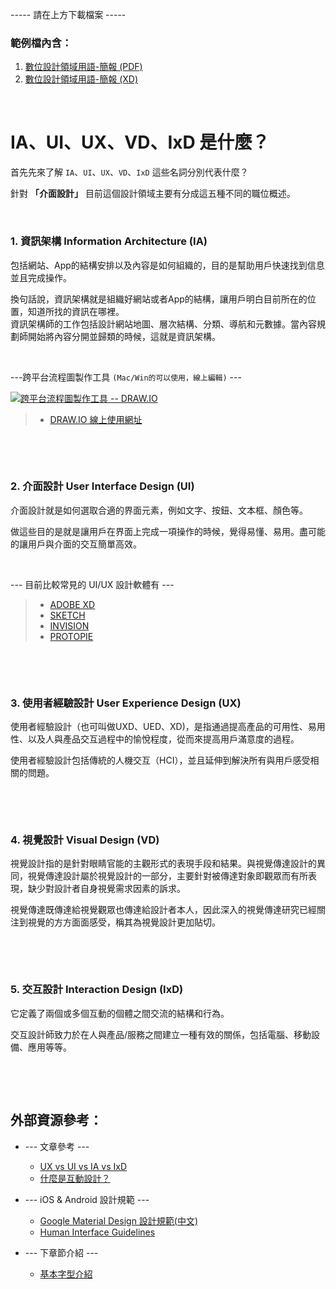 
----- 請在上方下載檔案 -----

### 範例檔內含：

1. [數位設計領域用語-簡報 (PDF)](數位設計領域用語介紹.pdf)
2. [數位設計領域用語-簡報 (XD)](數位設計領域用語介紹.xd)

&nbsp;

# IA、UI、UX、VD、IxD 是什麼？

首先先來了解 `IA`、`UI`、`UX`、`VD`、`IxD` 這些名詞分別代表什麼？  

針對 **「介面設計」** 目前這個設計領域主要有分成這五種不同的職位概述。

&nbsp;

### 1. 資訊架構 Information Architecture (IA)
包括網站、App的結構安排以及內容是如何組織的，目的是幫助用戶快速找到信息並且完成操作。

換句話說，資訊架構就是組織好網站或者App的結構，讓用戶明白目前所在的位置，知道所找的資訊在哪裡。<br>
資訊架構師的工作包括設計網站地圖、層次結構、分類、導航和元數據。當內容規劃師開始將內容分開並歸類的時候，這就是資訊架構。

&nbsp;

---跨平台流程圖製作工具 `(Mac/Win的可以使用，線上編輯)` ---

[<img src="https://raw.githubusercontent.com/Barry028/Ui-Design/master/Unit_1-02--%E5%9F%BA%E6%9C%AC%E5%AD%97%E5%9E%8B%E4%BB%8B%E7%B4%B9/img/draw.png" alt="跨平台流程圖製作工具 -- DRAW.IO">](https://www.draw.io/)        
> * [DRAW.IO 線上使用網址](https://www.draw.io/)

&nbsp;

&nbsp;

### 2. 介面設計 User Interface Design (UI)
介面設計就是如何選取合適的界面元素，例如文字、按鈕、文本框、顏色等。

做這些目的是就是讓用戶在界面上完成一項操作的時候，覺得易懂、易用。盡可能的讓用戶與介面的交互簡單高效。

&nbsp;

--- 目前比較常見的 UI/UX 設計軟體有 ---
> * [ADOBE XD](https://www.adobe.com/tw/products/xd.html)      
> * [SKETCH](https://www.sketch.com/)
> * [INVISION](https://www.invisionapp.com/)
> * [PROTOPIE](http://pxlme.me/veInML62)

&nbsp;

&nbsp;

### 3. 使用者經驗設計 User Experience Design (UX)
使用者經驗設計（也可叫做UXD、UED、XD)，是指通過提高產品的可用性、易用性、以及人與產品交互過程中的愉悅程度，從而來提高用戶滿意度的過程。

使用者經驗設計包括傳統的人機交互（HCI），並且延伸到解決所有與用戶感受相關的問題。

&nbsp;

&nbsp;


### 4. 視覺設計 Visual  Design (VD)
視覺設計指的是針對眼睛官能的主觀形式的表現手段和結果。與視覺傳達設計的異同，視覺傳達設計屬於視覺設計的一部分，主要針對被傳達對象即觀眾而有所表現，缺少對設計者自身視覺需求因素的訴求。

視覺傳達既傳達給視覺觀眾也傳達給設計者本人，因此深入的視覺傳達研究已經關注到視覺的方方面面感受，稱其為視覺設計更加貼切。

&nbsp;

&nbsp;

### 5. 交互設計 Interaction Design (IxD)
它定義了兩個或多個互動的個體之間交流的結構和行為。

交互設計師致力於在人與產品/服務之間建立一種有效的關係，包括電腦、移動設備、應用等等。

&nbsp;

&nbsp;


外部資源參考：
------

* --- 文章參考 ---
    * [UX vs UI vs IA vs IxD](https://uxplanet.org/ux-vs-ui-vs-ia-vs-ixd-4-confusing-digital-design-terms-defined-1ae2f82418c7)
    * [什麼是互動設計？](https://blog.akanelee.me/posts/166419-an-introduction-to-interaction-design/)

* --- iOS & Android 設計規範 ---
    * [Google Material Design 設計規範(中文)](https://wcc723.gitbooks.io/google_design_translate/material-design-introduction.html)
    * [Human Interface Guidelines](https://developer.apple.com/design/human-interface-guidelines/)

* --- 下章節介紹 ---
    * [基本字型介紹](https://github.com/Barry028/Ui-Design/tree/master/Unit_1-02--%E5%9F%BA%E6%9C%AC%E5%AD%97%E5%9E%8B%E4%BB%8B%E7%B4%B9 "基本字型介紹")





